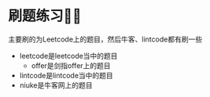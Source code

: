# 刷题练习👨‍💻
主要刷的为Leetcode上的题目，然后牛客、lintcode都有刷一些
* leetcode是leetcode当中的题目
  * offer是剑指offer上的题目
* lintcode是lintcode当中的题目
* niuke是牛客网上的题目